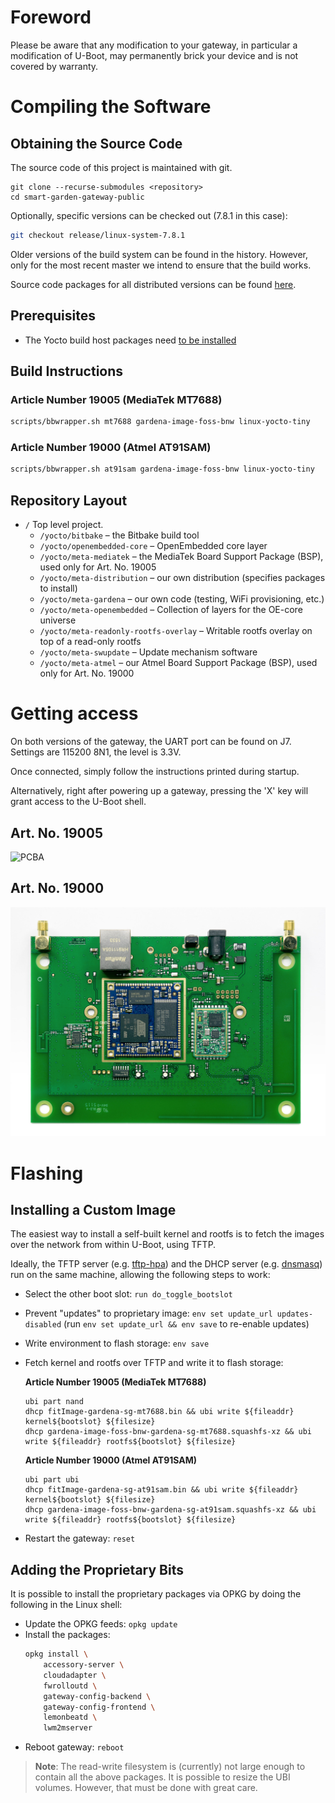 # Foreword

Please be aware that any modification to your gateway, in particular a modification of U-Boot, may permanently brick
your device and is not covered by warranty.

# Compiling the Software

## Obtaining the Source Code

The source code of this project is maintained with git.

```
git clone --recurse-submodules <repository>
cd smart-garden-gateway-public
```
Optionally, specific versions can be checked out (7.8.1 in this case):
```bash
git checkout release/linux-system-7.8.1
```

Older versions of the build system can be found in the history. However, only for the most recent master we intend to
ensure that the build works.

Source code packages for all distributed versions can be found [here](https://opensource.smart.gardena.dev/gateway/index.html).

## Prerequisites

* The Yocto build host packages need [to be installed](https://docs.yoctoproject.org/dev/ref-manual/system-requirements.html?highlight=build%20host%20package#required-packages-for-the-build-host)

## Build Instructions

### Article Number 19005 (MediaTek MT7688)

```bash
scripts/bbwrapper.sh mt7688 gardena-image-foss-bnw linux-yocto-tiny
```

### Article Number 19000 (Atmel AT91SAM)

```bash
scripts/bbwrapper.sh at91sam gardena-image-foss-bnw linux-yocto-tiny
```

## Repository Layout

* ```/``` Top level project.
    * ```/yocto/bitbake``` – the Bitbake build tool
    * ```/yocto/openembedded-core``` – OpenEmbedded core layer
    * ```/yocto/meta-mediatek``` – the MediaTek Board Support Package (BSP), used only for Art. No. 19005
    * ```/yocto/meta-distribution``` – our own distribution (specifies packages to install)
    * ```/yocto/meta-gardena``` – our own code (testing, WiFi provisioning, etc.)
    * ```/yocto/meta-openembedded``` – Collection of layers for the OE-core universe
    * ```/yocto/meta-readonly-rootfs-overlay``` – Writable rootfs overlay on top of a read-only rootfs
    * ```/yocto/meta-swupdate``` – Update mechanism software
    * ```/yocto/meta-atmel``` – our Atmel Board Support Package (BSP), used only for Art. No. 19000

# Getting access

On both versions of the gateway, the UART port can be found on J7. Settings are 115200 8N1, the level is 3.3V.

Once connected, simply follow the instructions printed during startup.

Alternatively, right after powering up a gateway, pressing the 'X' key will grant access to the U-Boot shell.

## Art. No. 19005

![PCBA](doc/19005-pins.jpg)

## Art. No. 19000

![PCBA](doc/19000-pins.jpg)

# Flashing

## Installing a Custom Image

The easiest way to install a self-built kernel and rootfs is to fetch the images over the network from within U-Boot,
using TFTP.

Ideally, the TFTP server (e.g. [tftp-hpa](https://git.kernel.org/pub/scm/network/tftp/tftp-hpa.git)) and the DHCP server
(e.g. [dnsmasq](https://thekelleys.org.uk/dnsmasq/doc.html)) run on the same machine, allowing the following steps to
work:

- Select the other boot slot: `run do_toggle_bootslot`
- Prevent "updates" to proprietary image: `env set update_url updates-disabled`
  (run `env set update_url && env save` to re-enable updates)
- Write environment to flash storage: `env save`
- Fetch kernel and rootfs over TFTP and write it to flash storage:

  **Article Number 19005 (MediaTek MT7688)**
  ```
  ubi part nand
  dhcp fitImage-gardena-sg-mt7688.bin && ubi write ${fileaddr} kernel${bootslot} ${filesize}
  dhcp gardena-image-foss-bnw-gardena-sg-mt7688.squashfs-xz && ubi write ${fileaddr} rootfs${bootslot} ${filesize}
  ```

  **Article Number 19000 (Atmel AT91SAM)**
  ```
  ubi part ubi
  dhcp fitImage-gardena-sg-at91sam.bin && ubi write ${fileaddr} kernel${bootslot} ${filesize}
  dhcp gardena-image-foss-bnw-gardena-sg-at91sam.squashfs-xz && ubi write ${fileaddr} rootfs${bootslot} ${filesize}
  ```
- Restart the gateway: `reset`

## Adding the Proprietary Bits

It is possible to install the proprietary packages via OPKG by doing the following in the Linux shell:
- Update the OPKG feeds: `opkg update`
- Install the packages:
  ```bash
  opkg install \
      accessory-server \
      cloudadapter \
      fwrolloutd \
      gateway-config-backend \
      gateway-config-frontend \
      lemonbeatd \
      lwm2mserver
  ```
- Reboot gateway: `reboot`

> **Note**:
> The read-write filesystem is (currently) not large enough to contain all the above packages. It is possible to resize
> the UBI volumes. However, that must be done with great care.
